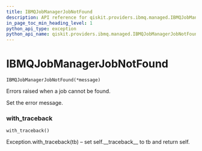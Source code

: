 ```yaml
---
title: IBMQJobManagerJobNotFound
description: API reference for qiskit.providers.ibmq.managed.IBMQJobManagerJobNotFound
in_page_toc_min_heading_level: 1
python_api_type: exception
python_api_name: qiskit.providers.ibmq.managed.IBMQJobManagerJobNotFound
---
```


# IBMQJobManagerJobNotFound

<span id="qiskit.providers.ibmq.managed.IBMQJobManagerJobNotFound" />

`IBMQJobManagerJobNotFound(*message)`

Errors raised when a job cannot be found.

Set the error message.

### with\_traceback

<span id="qiskit.providers.ibmq.managed.IBMQJobManagerJobNotFound.with_traceback" />

`with_traceback()`

Exception.with\_traceback(tb) – set self.\_\_traceback\_\_ to tb and return self.

